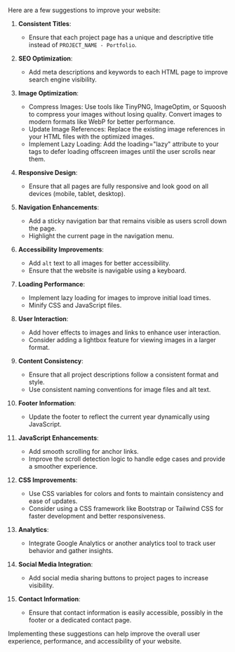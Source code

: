 Here are a few suggestions to improve your website:

1. **Consistent Titles**:
   - Ensure that each project page has a unique and descriptive title instead of `PROJECT_NAME - Portfolio`.

2. **SEO Optimization**:
   - Add meta descriptions and keywords to each HTML page to improve search engine visibility.

3. **Image Optimization**:
    - Compress Images:
        Use tools like TinyPNG, ImageOptim, or Squoosh to compress your images without losing quality.
        Convert images to modern formats like WebP for better performance.
    - Update Image References:
        Replace the existing image references in your HTML files with the optimized images.       
    - Implement Lazy Loading:
        Add the loading="lazy" attribute to your <img> tags to defer loading offscreen images until the user scrolls near them.

4. **Responsive Design**:
   - Ensure that all pages are fully responsive and look good on all devices (mobile, tablet, desktop).

5. **Navigation Enhancements**:
   - Add a sticky navigation bar that remains visible as users scroll down the page.
   - Highlight the current page in the navigation menu.

6. **Accessibility Improvements**:
   - Add `alt` text to all images for better accessibility.
   - Ensure that the website is navigable using a keyboard.

7. **Loading Performance**:
   - Implement lazy loading for images to improve initial load times.
   - Minify CSS and JavaScript files.

8. **User Interaction**:
   - Add hover effects to images and links to enhance user interaction.
   - Consider adding a lightbox feature for viewing images in a larger format.

9. **Content Consistency**:
   - Ensure that all project descriptions follow a consistent format and style.
   - Use consistent naming conventions for image files and alt text.

10. **Footer Information**:
    - Update the footer to reflect the current year dynamically using JavaScript.

11. **JavaScript Enhancements**:
    - Add smooth scrolling for anchor links.
    - Improve the scroll detection logic to handle edge cases and provide a smoother experience.

12. **CSS Improvements**:
    - Use CSS variables for colors and fonts to maintain consistency and ease of updates.
    - Consider using a CSS framework like Bootstrap or Tailwind CSS for faster development and better responsiveness.

13. **Analytics**:
    - Integrate Google Analytics or another analytics tool to track user behavior and gather insights.

14. **Social Media Integration**:
    - Add social media sharing buttons to project pages to increase visibility.

15. **Contact Information**:
    - Ensure that contact information is easily accessible, possibly in the footer or a dedicated contact page.

Implementing these suggestions can help improve the overall user experience, performance, and accessibility of your website.